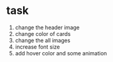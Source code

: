 # task
1. change the header image
2. change color of cards
3. change the all images
4. increase font size
5. add hover color and some animation